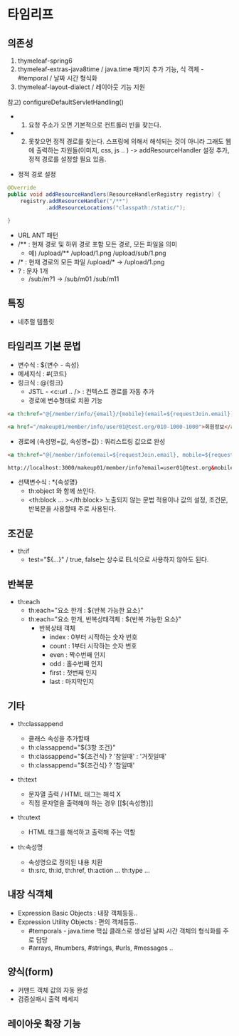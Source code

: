 # 타임리프 
## 의존성 
1. thymeleaf-spring6
2. thymeleaf-extras-java8time  / java.time 패키지 추가 기능, 식 객체 - #temporal / 날짜 시간 형식화
3. thymeleaf-layout-dialect / 레이아웃 기능 지원

참고)
configureDefaultServletHandling()
- 1. 요청 주소가 오면 기본적으로 컨트롤러 빈을 찾는다. 
- 2. 못찾으면 정적 경로를 찾는다. 스프링에 의해서 해석되는 것이 아니라 그래도 웹에 출력하는 자원들(이미지, css, js .. ) -> addResourceHandler 설정 추가, 정적 경로를 설정할 필요 있음.

- 정적 경로 설정
```java
@Override
public void addResourceHandlers(ResourceHandlerRegistry registry) {
    registry.addResourceHandler("/**")
            .addResourceLocations("classpath:/static/");
        
}
```
- URL ANT 패턴
- /** : 현재 경로 및 하위 경로 포함 모든 경로, 모든 파일을 의미 
  - 예) /upload/**  /upload/1.png   /upload/sub/1.png
- /* : 현재 경로의 모든 파일 /upload/* -> /upload/1.png
- ? : 문자 1개 
    - /sub/m?1   -> /sub/m01   /sub/m11

## 특징 
- 네추럴 템플릿 

## 타임리프 기본 문법
- 변수식 : ${변수 - 속성}
- 메세지식 : #{코드}
- 링크식 : @{링크}  
  - JSTL - <c:url .. /> : 컨텍스트 경로를 자동 추가
  - 경로에 변수형태로 치환 기능

```html
<a th:href="@{/member/info/{email}/{mobile}(email=${requestJoin.email}, mobile=${requestJoin.mobile})}" th:text="#{회원정보}"></a>

<a href="/makeup01/member/info/user01@test.org/010-1000-1000">회원정보</a>
```
- 경로에 (속성명=값, 속성명=값) : 쿼리스트링 값으로 완성

```html
<a th:href="@{/member/info(email=${requestJoin.email}, mobile=${requestJoin.mobile})}" th:text="#{회원정보2}"></a>

http://localhost:3000/makeup01/member/info?email=user01@test.org&mobile=010-1000-1000
```

- 선택변수식 : *{속성명}
  - th:object 와 함께 쓰인다.
  - <th:block ... ></th:block> 노출되지 않는 문법 적용이나 값의 설정, 조건문, 반복문을 사용할때 주로 사용된다.


## 조건문
- th:if 
  - test="${...}" / true, false는 상수로 EL식으로 사용하지 않아도 된다.

## 반복문
- th:each 
  - th:each="요소 한개 : ${반복 가능한 요소}"
  - th:each="요소 한개, 반복상태객체 : ${반복 가능한 요소}"
    - 반복상태 객체 
      - index : 0부터 시작하는 숫자 번호 
      - count : 1부터 시작하는 숫자 번호 
      - even : 짝수번째 인지 
      - odd : 홀수번째 인지 
      - first : 첫번째 인지 
      - last : 마지막인지


## 기타 
- th:classappend
  - 클래스 속성을 추가할때 
  - th:classappend="${3항 조건}"
  - th:classappend="${조건식} ? '참일때' : '거짓일때'
  - th:classappend="${조건식} ? '참일때'

- th:text
  - 문자열 출력 / HTML 태그는 해석 X
  - 직접 문자열을 출력해야 하는 경우 \[\[${속성명}\]\]
- th:utext 
  - HTML 태그를 해석하고 출력해 주는 역할
  
- th:속성명 
  - 속성명으로 정의된 내용 치환
  - th:src, th:id, th:href, th:action ... th:type ...

## 내장 식객체
- Expression Basic Objects : 내장 객체등등..
- Expression Utility Objects : 편의 객체등등..
  - #temporals - java.time 핵심 클래스로 생성된 날짜 시간 객체의 형식화를 주로 담당 
  - #arrays, #numbers, #strings, #urls, #messages ..
  

## 양식(form)
- 커맨드 객체 값의 자동 완성
- 검증실패시 출력 메세지 

## 레이아웃 확장 기능 
